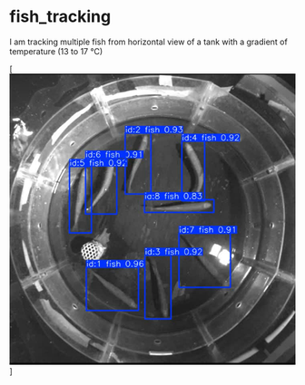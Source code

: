 # fish_tracking
I am tracking multiple fish from horizontal view of a tank with a gradient of temperature (13 to 17 °C)

[![MasterHead](fish_detected.png)]
